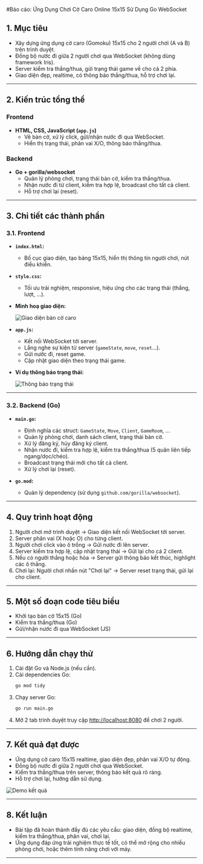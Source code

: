 #Báo cáo: Ứng Dụng Chơi Cờ Caro Online 15x15 Sử Dụng Go WebSocket

## 1. Mục tiêu

- Xây dựng ứng dụng cờ caro (Gomoku) 15x15 cho 2 người chơi (A và B) trên trình duyệt.
- Đồng bộ nước đi giữa 2 người chơi qua WebSocket (không dùng framework Iris).
- Server kiểm tra thắng/thua, gửi trạng thái game về cho cả 2 phía.
- Giao diện đẹp, realtime, có thông báo thắng/thua, hỗ trợ chơi lại.

---

## 2. Kiến trúc tổng thể

### Frontend

- **HTML, CSS, JavaScript (`app.js`)**
    - Vẽ bàn cờ, xử lý click, gửi/nhận nước đi qua WebSocket.
    - Hiển thị trạng thái, phân vai X/O, thông báo thắng/thua.

### Backend

- **Go + gorilla/websocket**
    - Quản lý phòng chơi, trạng thái bàn cờ, kiểm tra thắng/thua.
    - Nhận nước đi từ client, kiểm tra hợp lệ, broadcast cho tất cả client.
    - Hỗ trợ chơi lại (reset).

---

## 3. Chi tiết các thành phần

### 3.1. Frontend

- **`index.html`:**  
    - Bố cục giao diện, tạo bảng 15x15, hiển thị thông tin người chơi, nút điều khiển.

- **`style.css`:**  
    - Tối ưu trải nghiệm, responsive, hiệu ứng cho các trạng thái (thắng, lượt, ...).

- **Minh hoạ giao diện:**

    ![Giao diện bàn cờ caro](https://github.com/user-attachments/assets/221ca039-fc1c-4320-944a-b0f9fd680f39)

- **`app.js`:**  
    - Kết nối WebSocket tới server.
    - Lắng nghe sự kiện từ server (`gameState`, `move`, `reset`...).
    - Gửi nước đi, reset game.
    - Cập nhật giao diện theo trạng thái game.

- **Ví dụ thông báo trạng thái:**

    ![Thông báo trạng thái](https://github.com/user-attachments/assets/90e3cbaa-3c55-41ad-8bf1-8738743804af)

---

### 3.2. Backend (Go)

- **`main.go`:**  
    - Định nghĩa các struct: `GameState`, `Move`, `Client`, `GameRoom`, ...
    - Quản lý phòng chơi, danh sách client, trạng thái bàn cờ.
    - Xử lý đăng ký, hủy đăng ký client.
    - Nhận nước đi, kiểm tra hợp lệ, kiểm tra thắng/thua (5 quân liên tiếp ngang/dọc/chéo).
    - Broadcast trạng thái mới cho tất cả client.
    - Xử lý chơi lại (reset).

- **`go.mod`:**  
    - Quản lý dependency (sử dụng `github.com/gorilla/websocket`).

---

## 4. Quy trình hoạt động

1. Người chơi mở trình duyệt → Giao diện kết nối WebSocket tới server.
2. Server phân vai (X hoặc O) cho từng client.
3. Người chơi click vào ô trống → Gửi nước đi lên server.
4. Server kiểm tra hợp lệ, cập nhật trạng thái → Gửi lại cho cả 2 client.
5. Nếu có người thắng hoặc hòa → Server gửi thông báo kết thúc, highlight các ô thắng.
6. Chơi lại: Người chơi nhấn nút "Chơi lại" → Server reset trạng thái, gửi lại cho client.

---

## 5. Một số đoạn code tiêu biểu

- Khởi tạo bàn cờ 15x15 (Go)
- Kiểm tra thắng/thua (Go)
- Gửi/nhận nước đi qua WebSocket (JS)

---

## 6. Hướng dẫn chạy thử

1. Cài đặt Go và Node.js (nếu cần).
2. Cài dependencies Go:  
   ```bash
   go mod tidy
   ```
3. Chạy server Go:  
   ```bash
   go run main.go
   ```
4. Mở 2 tab trình duyệt truy cập [http://localhost:8080](http://localhost:8080) để chơi 2 người.

---

## 7. Kết quả đạt được

- Ứng dụng cờ caro 15x15 realtime, giao diện đẹp, phân vai X/O tự động.
- Đồng bộ nước đi giữa 2 người chơi qua WebSocket.
- Kiểm tra thắng/thua trên server, thông báo kết quả rõ ràng.
- Hỗ trợ chơi lại, hướng dẫn sử dụng.

![Demo kết quả](https://github.com/user-attachments/assets/2f620fda-bc05-447d-aae0-2a518ba3fc00)

---

## 8. Kết luận

- Bài tập đã hoàn thành đầy đủ các yêu cầu: giao diện, đồng bộ realtime, kiểm tra thắng/thua, phân vai, chơi lại.
- Ứng dụng đáp ứng trải nghiệm thực tế tốt, có thể mở rộng cho nhiều phòng chơi, hoặc thêm tính năng chơi với máy.

---
